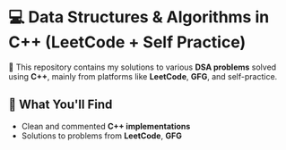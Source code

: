 # 💻 Data Structures & Algorithms in C++ (LeetCode + Self Practice)

📌 This repository contains my solutions to various **DSA problems** solved using **C++**, mainly from platforms like **LeetCode**, **GFG**, and self-practice.

## 🧠 What You'll Find

- Clean and commented **C++ implementations**
- Solutions to problems from **LeetCode**, **GFG**


